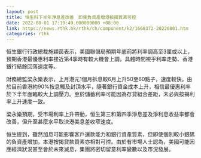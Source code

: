 ```yaml
---
layout: post
title: 恒生料下半年淨息差改善　即使負資產增港按揭質素可控
date: 2022-08-01 17:19:49.000000000 +08:00
link: https://news.rthk.hk/rthk/ch/component/k2/1660372-20220801.htm
categories: rthk
---
```


恒生銀行行政總裁施穎茵表示，美國聯儲局預期年底前將利率調高至3厘或以上，預期香港最優惠利率接近第4季時有較大機會上調，具體時間視乎利率走勢、香港銀行結餘回落速度等。

財務總監梁永樂表示，上月港元1個月拆息較6月上升50至60點子，速度較快。由於目前香港約90%按息觸及封頂水平，隨著銀行資金成本上升，相信最優惠利率於下半年面臨較大上調壓力。至於儲蓄利率可能因為存貸組合差距，未必與按揭利率上升速度一致。

梁永樂預期，受市場利率上升帶動，恒生第三和第四季淨息差及淨利息收益率都會改善，但升至甚麼水平取決港美息差收窄速度。

恒生提到，雖然加息可能影響客戶還款能力和銀行資產質素，但即使個別較小銀碼的負資產增加，本港按揭貸款質素亦相對可控。由於有市場人士認為，美國可能因應經濟狀況甚至會於未來減息，集團將密切留意利率變數以及市況發展。
